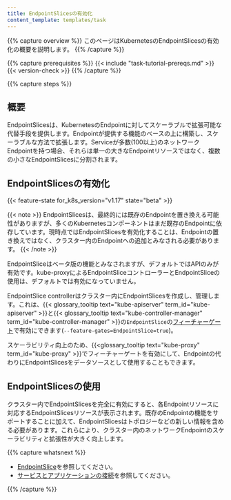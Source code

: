 ```yaml
---
title: EndpointSlicesの有効化
content_template: templates/task
---
```


{{% capture overview %}}
このページはKubernetesのEndpointSlicesの有効化の概要を説明します。
{{% /capture %}}


{{% capture prerequisites %}}
  {{< include "task-tutorial-prereqs.md" >}} {{< version-check >}}
{{% /capture %}}

{{% capture steps %}}

## 概要

EndpointSlicesは、KubernetesのEndpointに対してスケーラブルで拡張可能な代替手段を提供します。Endpointが提供する機能のベースの上に構築し、スケーラブルな方法で拡張します。Serviceが多数(100以上)のネットワークEndpointを持つ場合、それらは単一の大きなEndpointリソースではなく、複数の小さなEndpointSlicesに分割されます。

## EndpointSlicesの有効化

{{< feature-state for_k8s_version="v1.17" state="beta" >}}

{{< note >}}
EndpointSlicesは、最終的には既存のEndpointを置き換える可能性がありますが、多くのKubernetesコンポーネントはまだ既存のEndpointに依存しています。現時点ではEndpointSlicesを有効化することは、Endpointの置き換えではなく、クラスター内のEndpointへの追加とみなされる必要があります。
{{< /note >}}

EndpointSliceはベータ版の機能とみなされますが、デフォルトではAPIのみが有効です。kube-proxyによるEndpointSliceコントローラーとEndpointSliceの使用は、デフォルトでは有効になっていません。

EndpointSlice controllerはクラスター内にEndpointSlicesを作成し、管理します。これは、{{< glossary_tooltip text="kube-apiserver" term_id="kube-apiserver" >}}と{{< glossary_tooltip text="kube-controller-manager" term_id="kube-controller-manager" >}}の`EndpointSlice`の[フィーチャーゲート](/docs/reference/command-line-tools-reference/feature-gates/)で有効にできます(`--feature-gates=EndpointSlice=true`)。

スケーラビリティ向上のため、{{<glossary_tooltip text="kube-proxy" term_id="kube-proxy" >}}でフィーチャーゲートを有効にして、Endpointの代わりにEndpointSlicesをデータソースとして使用することもできます。

## EndpointSlicesの使用

クラスター内でEndpointSlicesを完全に有効にすると、各Endpointリソースに対応するEndpointSlicesリソースが表示されます。既存のEndpointの機能をサポートすることに加えて、EndpointSlicesはトポロジーなどの新しい情報を含める必要があります。これらにより、クラスター内のネットワークEndpointのスケーラビリティと拡張性が大きく向上します。

{{% capture whatsnext %}}

* [EndpointSlice](/docs/concepts/services-networking/endpoint-slices/)を参照してください。
* [サービスとアプリケーションの接続](/docs/concepts/services-networking/connect-applications-service/)を参照してください。

{{% /capture %}}
